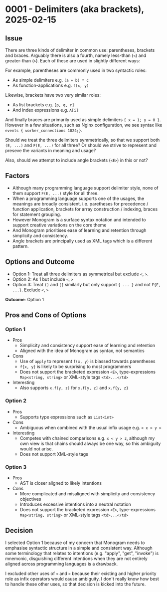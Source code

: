 # 0001 - Delimiters (aka brackets), 2025-02-15

## Issue

There are three kinds of delimiter in common use: parentheses, brackets and
braces. Arguably there is also a fourth, namely less-than (`<`) and greater-than
(`>`). Each of these are used in slightly different ways:

For example, parentheses are commonly used in two syntactic roles:

- As simple delimiters e.g. `(a + b) * c`
- As function-applications e.g. `f(x, y)`

Likewise, brackets have two very similar roles:

- As list brackets e.g. `[p, q, r]`
- And index expressions e.g. `A[i]`

And finally braces are primarily used as simple delimiters `{ x = 1; y = 0 }`.
However in a few situations, such as Nginx configuration, we see syntax like
`events { worker_connections 1024;}`.

Should we treat the three delimiters symmetrically, so that we support both
`(E, ...)` and `F(E, ...)` for all three? Or should we strive to represent and
preseve the variants in meaning and usage?

Also, should we attempt to include angle brackets (`<E>`) in this or not?

## Factors

- Although many programming language support delimiter style, none of them
  support `F(E, ...)` style for all three.
- When a programming language supports one of the usages, the meanings are
  broadly consistent. i.e. paretheses for precedence / function application,
  brackets for array construction / indexing, braces for statement grouping.
- However Monogram is a surface syntax notation and intended to support 
  creative variations on the core theme
- And Monogram prioritises ease of learning and retention through simplicity
  and consistency.
- Angle brackets are principally used as XML tags which is a different
  pattern.

## Options and Outcome

- Option 1: Treat all three delimiters as symmetrical but exclude `<`, `>`.
- Option 2: As 1 but include `<`, `>`
- Option 3: Treat `()` and `[]` similarly but only support `{ ... }` and not `F{E, ...}`. Exclude `<`, `>`

**Outcome**: Option 1

## Pros and Cons of Options

### Option 1

- Pros
    - Simplicity and consistency support ease of learning and retention
    - Aligned with the idea of Monogram as syntax, not semantics
- Cons
    - Use of `apply` to represent `f(x, y)` is biassed towards parentheses
    - `f{x, y}`  is likely to be surprising to most programmers
    - Does not support the bracketed expression `<E>`, type-expressions
      `Map<string, string>` or XML-style tags `<td>...</td>`
- Interesting
    - Also supports `x.f(y, z)` for `x.f[y, z]` and `x.f{y, z}`

### Option 2

- Pros
    - Supports type expressions such as `List<int>`
- Cons
    - Ambiguous when combined with the usual infix usage e.g. `< x > y >`
- Interesting
    - Competes with chained comparisons e.g. `x < y > z`, although my own view
      is that chains should always be one way, so this ambiguity would not arise.
    - Does not support XML-style tags

### Option 3

- Pros
    - AST is closer aligned to likely intentions
- Cons
    - More complicated and misaligned with simplicity and consistency objectives
    - Introduces excessive intentions into a neutral notation
    - Does not support the bracketed expression `<E>`, type-expressions
      `Map<string, string>` or XML-style tags `<td>...</td>`

## Decision

I selected Option 1 because of my concern that Monogram needs to emphasise
syntactic structure in a simple and consistent way. Although some terminology
that relates to intentions (e.g. "apply", "get", "invoke") is mnemonic,
disguishing different intentions when they are not entirely aligned across
programming languages is a drawback.

I excluded other uses of `<` and `>` because their existing and higher
priority role as infix operators would cause ambiguity. I don't really know 
how best to handle these other uses, so that decision is kicked into the 
future.
